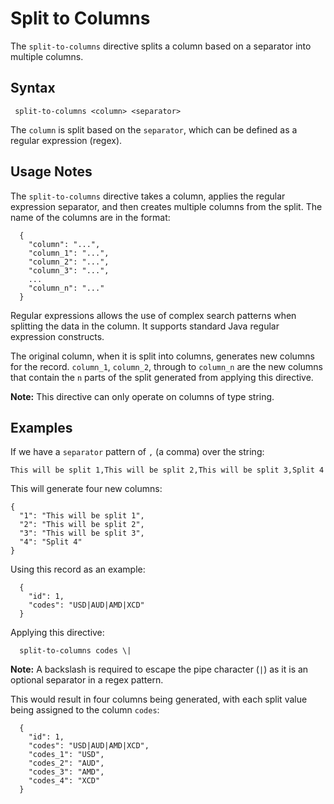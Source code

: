 # Split to Columns

The `split-to-columns` directive splits a column based on a separator into multiple columns.

## Syntax

```
 split-to-columns <column> <separator>
```

The `column` is split based on the `separator`, which can be defined as a regular
expression (regex).

## Usage Notes

The `split-to-columns` directive takes a column, applies the regular expression separator,
and then creates multiple columns from the split. The name of the columns are in the
format:

```
  {
    "column": "...",
    "column_1": "...",
    "column_2": "...",
    "column_3": "...",
    ...
    "column_n": "..."
  }
```

Regular expressions allows the use of complex search patterns when splitting the data in
the column. It supports standard Java regular expression constructs.

The original column, when it is split into columns, generates new columns for the record.
`column_1`, `column_2`, through to `column_n` are the new columns that contain the `n`
parts of the split generated from applying this directive.

**Note:** This directive can only operate on columns of type string.

## Examples

If we have a `separator` pattern of `,` (a comma) over the string:

`This will be split 1,This will be split 2,This will be split 3,Split 4`

This will generate four new columns:

```
{
  "1": "This will be split 1",
  "2": "This will be split 2",
  "3": "This will be split 3",
  "4": "Split 4"
}
```

Using this record as an example:

```
  {
    "id": 1,
    "codes": "USD|AUD|AMD|XCD"
  }
```

Applying this directive:

```
  split-to-columns codes \|
```

**Note:** A backslash is required to escape the pipe character (`|`) as it is an optional separator in a regex pattern.

This would result in four columns being generated, with each split value being assigned to the column `codes`:

```
  {
    "id": 1,
    "codes": "USD|AUD|AMD|XCD",
    "codes_1": "USD",
    "codes_2": "AUD",
    "codes_3": "AMD",
    "codes_4": "XCD"
  }
```
